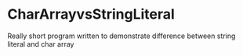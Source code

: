 # CharArrayvsStringLiteral
Really short program written to demonstrate difference between string literal and char array
